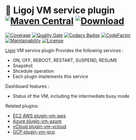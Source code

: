 # :link: Ligoj VM service plugin [![Maven Central](https://maven-badges.herokuapp.com/maven-central/org.ligoj.plugin/plugin-vm/badge.svg)](https://maven-badges.herokuapp.com/maven-central/org.ligoj.plugin/plugin-vm) [![Download](https://api.bintray.com/packages/ligoj/maven-repo/plugin-vm/images/download.svg) ](https://bintray.com/ligoj/maven-repo/plugin-vm/_latestVersion)

[![Coverage](https://sonarcloud.io/api/project_badges/measure?project=org.ligoj.plugin%3Aplugin-vm&metric=coverage)](https://sonarcloud.io/dashboard?id=org.ligoj.plugin%3Aplugin-vm)
[![Quality Gate](https://sonarcloud.io/api/project_badges/measure?metric=alert_status&project=org.ligoj.plugin:plugin-vm)](https://sonarcloud.io/dashboard/index/org.ligoj.plugin:plugin-vm)
[![Codacy Badge](https://api.codacy.com/project/badge/Grade/bc580f38cbcc4dc3be7d2602c8b77fd4)](https://www.codacy.com/gh/ligoj/plugin-vm?utm_source=github.com&amp;utm_medium=referral&amp;utm_content=ligoj/plugin-vm&amp;utm_campaign=Badge_Grade)
[![CodeFactor](https://www.codefactor.io/repository/github/ligoj/plugin-vm/badge)](https://www.codefactor.io/repository/github/ligoj/plugin-vm)
[![Maintainability](https://api.codeclimate.com/v1/badges/e92fa81768de52d514b7/maintainability)](https://codeclimate.com/github/ligoj/plugin-vm/maintainability)
[![License](http://img.shields.io/:license-mit-blue.svg)](http://fabdouglas.mit-license.org/)


[Ligoj](https://github.com/ligoj/ligoj) VM service plugin
Provides the following services :
- ON, OFF, REBOOT, RESTART, SUSPEND, RESUME
- Snapshot
- Shcedule operation
- Each plugin implements this service

Dashboard features :
- Status of the VM, including the intermediate busy mode

Related plugins:
- [EC2 AWS plugin-vm-aws](https://github.com/ligoj/plugin-vm-aws)  
- [Azure plugin-vm-azure](https://github.com/ligoj/plugin-vm-azure)  
- [vCloud plugin-vm-vcloud](https://github.com/ligoj/plugin-vm-vcloud)  
- [GCP plugin-vm-gcp](https://github.com/ligoj/plugin-vm-google)

